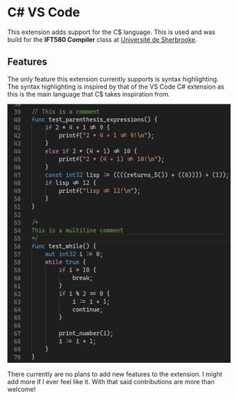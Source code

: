 # C# VS Code

This extension adds support for the C$ language. This is used and was build for the **IFT580 Compiler** class at [Université de Sherbrooke](https://www.usherbrooke.ca/).

## Features

The only feature this extension currently supports is syntax highlighting. The syntax highlighting is inspired by that of the VS Code C# extension as this is the main language that C$ takes inspiration from.

![Syntax highlighting](images/syntax_highlighting.png)

There currently are no plans to add new features to the extension. I might add more if I ever feel like it. With that said contributions are more than welcome!
